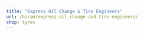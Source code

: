 ```yaml
---
title: "Express Oil Change & Tire Engineers"
url: /hiram/express-oil-change-and-tire-engineers/
shop: tyres
---
```

